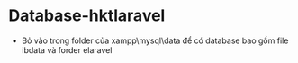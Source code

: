 # Database-hktlaravel

- Bỏ vào trong folder của xampp\mysql\data để có database bao gồm file ibdata và forder elaravel

